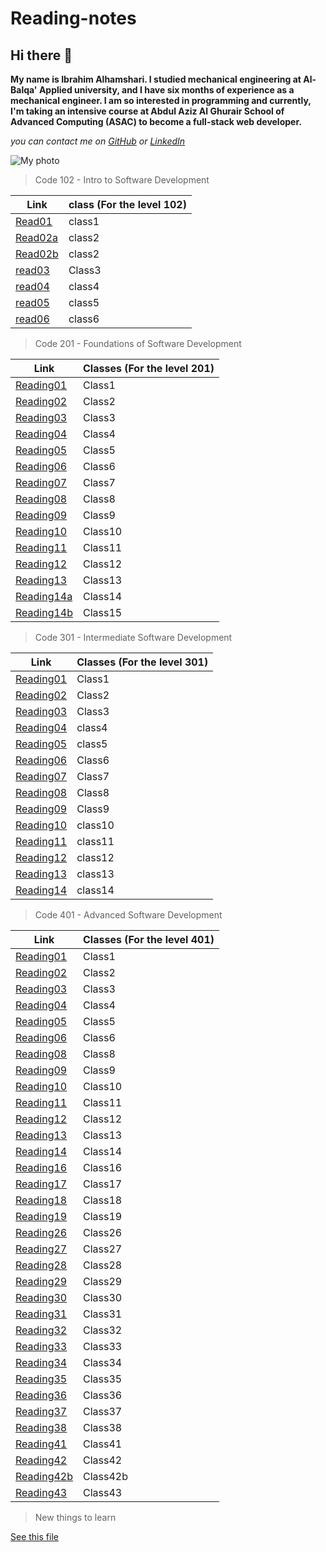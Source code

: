 # Reading-notes

## Hi there 👋

**My name is Ibrahim Alhamshari. I studied mechanical engineering at Al-Balqa' Applied university, and I have six months of experience as a mechanical engineer. I am so interested in programming and currently, I'm taking an intensive course at Abdul Aziz Al Ghurair School of Advanced Computing (ASAC) to become a full-stack web developer.**

*you can contact me on [GitHub](https://github.com/ibrahim-alhamshari) or [LinkedIn](https://www.linkedin.com/in/ibrahim-alhamshari-312532176)*

![My photo](https://www.pngkey.com/png/full/212-2125622_company-india-website-web-development-images-png.png)


> Code 102 - Intro to Software Development

Link       | class (For the level 102)
---------- | ------
[Read01](102/read01.md)   | class1
[Read02a](102/read02a.md)  | class2
[Read02b](102/read02b.md)  | class2
[read03](102/read03.md) | Class3
[read04](102/read04.md)  |  class4
[read05](102/read05.md)  |  class5
[read06](102/read06.md)  | class6


> Code 201 - Foundations of Software Development


Link       | Classes (For the level 201)
---------- | ------
[Reading01](201/Reading01.md)   | Class1
[Reading02](201/Reading02.md)   | Class2
[Reading03](201/Reading03.md)   | Class3
[Reading04](201/Reading04.md)   | Class4
[Reading05](201/Reading05.md)   | Class5
[Reading06](201/Reading06.md)   | Class6
[Reading07](201/Reading07.md)   | Class7
[Reading08](201/Reading08.md)   | Class8
[Reading09](201/Reading09.md)   | Class9
[Reading10](201/Reading10.md)   | Class10
[Reading11](201/Reading11.md)   | Class11
[Reading12](201/Reading12.md)   | Class12
[Reading13](201/Reading13.md)   | Class13
[Reading14a](201/Reading14a.md) | Class14
[Reading14b](201/Reading14b.md) | Class15


> Code 301 - Intermediate Software Development

Link        | Classes (For the level 301)
----------  | ------
[Reading01](301/Reading01.md)   | Class1
[Reading02](301/Reading02.md)   | Class2
[Reading03](301/Reading03.md)   | Class3
[Reading04](301/Reading04.md)   | class4
[Reading05](301/reading05.md)   | class5
[Reading06](301/Reading06.md) | Class6
[Reading07](301/Reading07.md) | Class7
[Reading08](301/Reading08.md) | Class8
[Reading09](301/Reading09.md) | Class9
[Reading10](301/Reading10.md)   | class10
[Reading11](301/Reading11.md)   | class11
[Reading12](301/Reading12.md)   | class12
[Reading13](301/Reading13.md)   | class13
[Reading14](301/Reading14.md)   | class14

> Code 401 - Advanced Software Development

Link        | Classes (For the level 401)
----------  | ------
[Reading01](401/Reading01.md)   | Class1
[Reading02](401/Reading02.md)   | Class2
[Reading03](401/Reading03.md)   | Class3
[Reading04](401/Reading04.md)   | Class4
[Reading05](401/Reading05.md)   | Class5
[Reading06](401/Reading06.md)   | Class6
[Reading08](401/Reading08.md)   | Class8
[Reading09](401/Reading09.md)   | Class9
[Reading10](401/Reading10.md)   | Class10
[Reading11](401/Reading11.md)   | Class11
[Reading12](401/Reading12.md)   | Class12
[Reading13](401/Reading13.md)   | Class13
[Reading14](401/Reading14.md)   | Class14
[Reading16](401/Reading16.md)   | Class16
[Reading17](401/Reading17.md)   | Class17
[Reading18](401/Reading18.md)   | Class18
[Reading19](401/Reading19.md)   | Class19
[Reading26](401/Reading26.md)   | Class26
[Reading27](401/Reading27.md)   | Class27
[Reading28](401/Reading28.md)   | Class28
[Reading29](401/Reading29.md)   | Class29
[Reading30](401/Reading30.md)   | Class30
[Reading31](401/Reading31.md)   | Class31
[Reading32](401/Reading32.md)   | Class32
[Reading33](401/Reading33.md)   | Class33
[Reading34](401/Reading34.md)   | Class34
[Reading35](401/Reading35.md)   | Class35
[Reading36](401/Reading36.md)   | Class36
[Reading37](401/Reading37.md)   | Class37
[Reading38](401/Reading38.md)   | Class38
[Reading41](401/Reading41.md)   | Class41
[Reading42](401/Reading42.md)   | Class42
[Reading42b](401/Reading42b.md)   | Class42b
[Reading43](401/Reading43.md)   | Class43

> New things to learn

[See this file]()